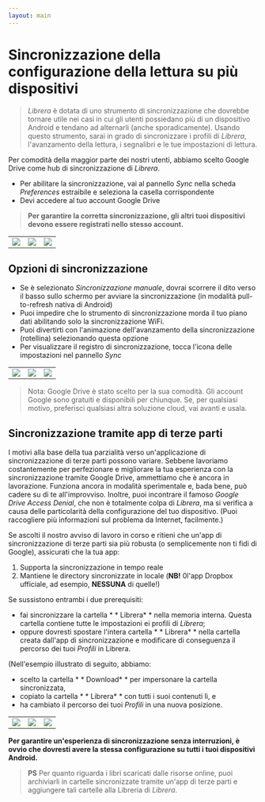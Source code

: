 ```yaml
---
layout: main
---
```


# Sincronizzazione della configurazione della lettura su più dispositivi


> _Librera_ è dotata di uno strumento di sincronizzazione che dovrebbe tornare utile nei casi in cui gli utenti possiedano più di un dispositivo Android e tendano ad alternarli (anche sporadicamente). Usando questo strumento, sarai in grado di sincronizzare i profili di _Librera_, l'avanzamento della lettura, i segnalibri e le tue impostazioni di lettura.

Per comodità della maggior parte dei nostri utenti, abbiamo scelto Google Drive come hub di sincronizzazione di _Librera_.

* Per abilitare la sincronizzazione, vai al pannello _Sync_ nella scheda _Preferences_ estraibile e seleziona la casella corrispondente
* Devi accedere al tuo account Google Drive
 
> **Per garantire la corretta sincronizzazione, gli altri tuoi dispositivi devono essere registrati nello stesso account.**

||||
|-|-|-|
|![](1.jpg)|![](2.jpg)|![](3.jpg)|

## Opzioni di sincronizzazione

* Se è selezionato _Sincronizzazione manuale_, dovrai scorrere il dito verso il basso sullo schermo per avviare la sincronizzazione (in modalità pull-to-refresh nativa di Android)
* Puoi impedire che lo strumento di sincronizzazione morda il tuo piano dati abilitando solo la sincronizzazione WiFi.
* Puoi divertirti con l'animazione dell'avanzamento della sincronizzazione (rotellina) selezionando questa opzione
* Per visualizzare il registro di sincronizzazione, tocca l'icona delle impostazioni nel pannello _Sync_

||||
|-|-|-|
|![](32.jpg)|![](41.jpg)|![](42.jpg)|

> Nota: Google Drive è stato scelto per la sua comodità. Gli account Google sono gratuiti e disponibili per chiunque. Se, per qualsiasi motivo, preferisci qualsiasi altra soluzione cloud, vai avanti e usala.

## Sincronizzazione tramite app di terze parti

I motivi alla base della tua parzialità verso un'applicazione di sincronizzazione di terze parti possono variare. Sebbene lavoriamo costantemente per perfezionare e migliorare la tua esperienza con la sincronizzazione tramite Google Drive, ammettiamo che è ancora in lavorazione. Funziona ancora in modalità sperimentale e, bada bene, può cadere su di te all'improvviso.
Inoltre, puoi incontrare il famoso _Google Drive Access Denial_, che non è totalmente colpa di _Librera_, ma si verifica a causa delle particolarità della configurazione del tuo dispositivo. (Puoi raccogliere più informazioni sul problema da Internet, facilmente.)

Se ascolti il nostro avviso di lavoro in corso e ritieni che un'app di sincronizzazione di terze parti sia più robusta (o semplicemente non ti fidi di Google), assicurati che la tua app:
1. Supporta la sincronizzazione in tempo reale
2. Mantiene le directory sincronizzate in locale (**NB!** 0l'app Dropbox ufficiale, ad esempio, **NESSUNA** di quelle!)

Se sussistono entrambi i due prerequisiti:
* fai sincronizzare la cartella * * Librera* *  nella memoria interna. Questa cartella contiene tutte le impostazioni ei profili di _Librera_;
* oppure dovresti spostare l'intera cartella * * Librera* *  nella cartella creata dall'app di sincronizzazione e modificare di conseguenza il percorso dei tuoi _Profili_ in Librera.

(Nell'esempio illustrato di seguito, abbiamo:
* scelto la cartella * * Download* *  per impersonare la cartella sincronizzata,
* copiato la cartella * * Librera* *  con tutti i suoi contenuti lì, e
* ha cambiato il percorso dei tuoi _Profili_ in una nuova posizione.

||||
|-|-|-|
|![](4.jpg)|![](5.jpg)|![](6.jpg)|

**Per garantire un'esperienza di sincronizzazione senza interruzioni, è ovvio che dovresti avere la stessa configurazione su tutti i tuoi dispositivi Android.**

> **PS** Per quanto riguarda i libri scaricati dalle risorse online, puoi archiviarli in cartelle sincronizzate tramite un'app di terze parti e aggiungere tali cartelle alla Libreria di _Librera_.



